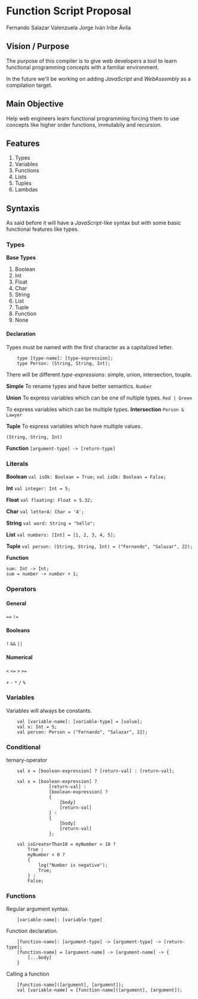 # Function Script Proposal

Fernando Salazar Valenzuela
Jorge Iván Iribe Ávila

## Vision / Purpose

The purpose of this compiler is to give web developers a tool to learn functional programming concepts with a familiar environment.

In the future we'll be working on adding _JavaScript_ and _WebAssembly_ as a compilation target.

## Main Objective

Help web engineers learn functional programming forcing them to use concepts like higher order functions, immutabily and recursion.

## Features

1. Types
2. Variables
3. Functions
4. Lists
5. Tuples
6. Lambdas

## Syntaxis

As said before it will have a _JavaScript_-like syntax but with some basic functional features like types.

### Types

**Base Types**

1. Boolean
2. Int
3. Float
4. Char
5. String
6. List
7. Tuple
8. Function
9. None

#### Declaration

Types must be named with the first character as a capitalized letter.

```
    type [type-name]: [type-expression];
    type Person: (String, String, Int);
```

There will be different _type-expressions_: simple, union, intersection, touple.

**Simple**
To rename types and have better semantics.
`Number`

**Union**
To express variables which can be one of nultiple types.
`Red | Green`

To express variables which can be multiple types.
**Intersection**
`Person & Lawyer`

**Tuple**
To express variables which have multiple values.

`(String, String, Int)`

**Function**
`[argument-type] -> [return-type]`

### Literals

**Boolean**
`val isOk: Boolean = True;`
`val isOk: Boolean = False;`

**Int**
`val integer: Int = 5;`

**Float**
`val floating: Float = 5.32;`

**Char**
`val letterA: Char = 'A';`

**String**
`val word: String = "hello";`

**List**
`val numbers: [Int] = [1, 2, 3, 4, 5];`

**Tuple**
`val person: (String, String, Int) = ("Fernando", "Salazar", 22);`

**Function**

```
sum: Int -> Int;
sum = number -> number + 1;
```

### Operators

#### General

`==`
`!=`

#### Booleans

`!`
`&&`
`||`

#### Numerical

`<`
`<=`
`>`
`>=`

`+`
`-`
`*`
`/`
`%`

### Variables

Variables will always be constants.

```
    val [variable-name]: [variable-type] = [value];
    val x: Int = 5;
    val person: Person = ("Fernando", "Salazar", 22);
```

### Conditional

ternary-operator

```
    val x = [boolean-expression] ? [return-val] : [return-val];
```

```
    val x = [boolean-expression] ?
                [return-val] :
                [boolean-expression] ?
                {
                    [body]
                    [return-val]
                } :
                {
                    [body]
                    [return-val]
                };
```

```
    val isGreaterThan10 = myNumber > 10 ?
        True :
        myNumber < 0 ?
        {
            log("Number is negative");
            True;
        } :
        False;
```

### Functions

Regular argument syntax.

```
    [variable-name]: [variable-type]
```

Function declaration.

```
    [function-name]: [argument-type] -> [argument-type] -> [return-type];
    [function-name] = [argument-name] -> [argument-name] -> {
        [...body]
    }
```

Calling a function

```
    [function-name]([argument], [argument]);
    val [variable-name] = [function-name]([argument], [argument]);
```

